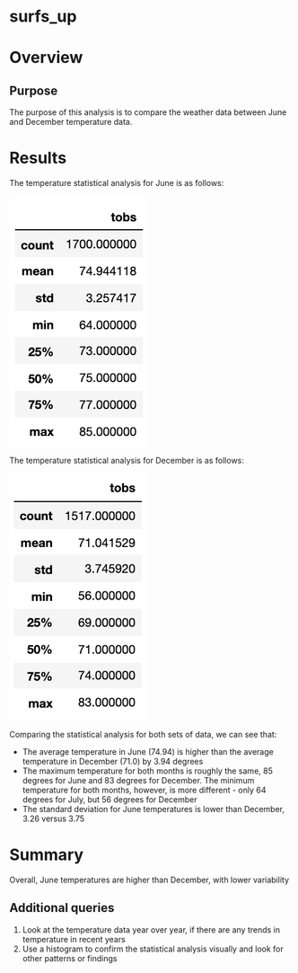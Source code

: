 # surfs_up

# Overview

## Purpose
The purpose of this analysis is to compare the weather data between June and December temperature data. 

# Results

The temperature statistical analysis for June is as follows:

![June Weather](Resources/june_weather.png)

The temperature statistical analysis for December is as follows:

![December Weather](Resources/dec_weather.png)

Comparing the statistical analysis for both sets of data, we can see that:
- The average temperature in June (74.94) is higher than the average temperature in December (71.0) by 3.94 degrees
- The maximum temperature for both months is roughly the same, 85 degrees for June and 83 degrees for December. The minimum temperature for both months, however, is more different - only 64 degrees for July, but 56 degrees for December
- The standard deviation for June temperatures is lower than December, 3.26 versus 3.75

# Summary

Overall, June temperatures are higher than December, with lower variability

## Additional queries
1. Look at the temperature data year over year, if there are any trends in temperature in recent years
2. Use a histogram to confirm the statistical analysis visually and look for other patterns or findings
